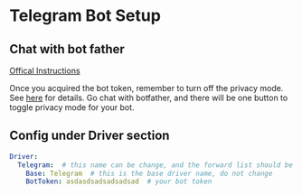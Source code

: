 # Telegram Bot Setup

## Chat with bot father

[Offical Instructions](https://core.telegram.org/bots#6-botfather)

Once you acquired the bot token, remember to turn off the privacy mode. See [here](https://core.telegram.org/bots#privacy-mode)
for details. Go chat with botfather, and there will be one button to toggle privacy mode for your bot. 

## Config under Driver section

```yaml
Driver:
  Telegram:  # this name can be change, and the forward list should be using this name
    Base: Telegram  # this is the base driver name, do not change
    BotToken: asdasdsadsadsadsad  # your bot token
```